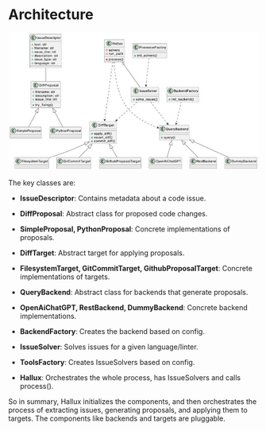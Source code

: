 # Architecture

<img src="classes.jpg" alt="Hallux Classes diagram">

The key classes are:

 * **IssueDescriptor**: Contains metadata about a code issue.

 * **DiffProposal**: Abstract class for proposed code changes.

 * **SimpleProposal, PythonProposal**: Concrete implementations of proposals.

 * **DiffTarget**: Abstract target for applying proposals.

 * **FilesystemTarget, GitCommitTarget, GithubProposalTarget**: Concrete implementations of targets.

 * **QueryBackend**: Abstract class for backends that generate proposals.

 * **OpenAiChatGPT, RestBackend, DummyBackend**: Concrete backend implementations.

 * **BackendFactory**: Creates the backend based on config.

 * **IssueSolver**: Solves issues for a given language/linter.

 * **ToolsFactory**: Creates IssueSolvers based on config.

 * **Hallux**: Orchestrates the whole process, has IssueSolvers and calls process().

So in summary, Hallux initializes the components, and then orchestrates the process of extracting issues, generating proposals, and applying them to targets. The components like backends and targets are pluggable.